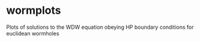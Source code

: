# wormplots
Plots of solutions to the WDW equation obeying HP boundary conditions for euclidean wormholes
